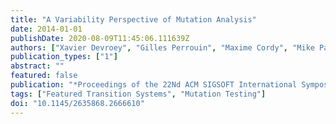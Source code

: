 ```yaml
---
title: "A Variability Perspective of Mutation Analysis"
date: 2014-01-01
publishDate: 2020-08-09T11:45:06.111639Z
authors: ["Xavier Devroey", "Gilles Perrouin", "Maxime Cordy", "Mike Papadakis", "Axel Legay", "Pierre-Yves Schobbens"]
publication_types: ["1"]
abstract: ""
featured: false
publication: "*Proceedings of the 22Nd ACM SIGSOFT International Symposium on Foundations of Software Engineering (FSE 2014, Visions and Challenges track)*"
tags: ["Featured Transition Systems", "Mutation Testing"]
doi: "10.1145/2635868.2666610"
---
```

